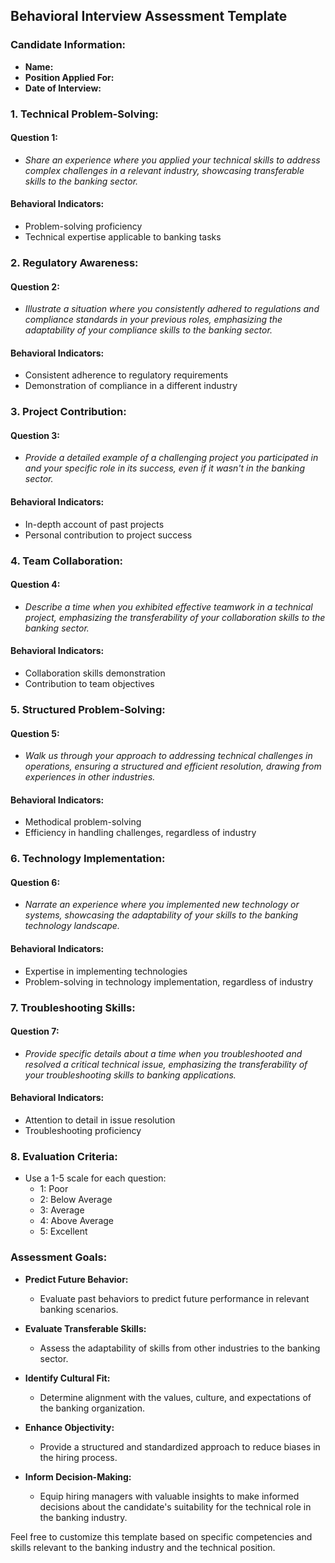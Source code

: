 ## Behavioral Interview Assessment Template

### Candidate Information:
- **Name:**
- **Position Applied For:**
- **Date of Interview:**

### 1. Technical Problem-Solving:
#### Question 1:
- *Share an experience where you applied your technical skills to address complex challenges in a relevant industry, showcasing transferable skills to the banking sector.*

#### Behavioral Indicators:
- Problem-solving proficiency
- Technical expertise applicable to banking tasks

### 2. Regulatory Awareness:
#### Question 2:
- *Illustrate a situation where you consistently adhered to regulations and compliance standards in your previous roles, emphasizing the adaptability of your compliance skills to the banking sector.*

#### Behavioral Indicators:
- Consistent adherence to regulatory requirements
- Demonstration of compliance in a different industry

### 3. Project Contribution:
#### Question 3:
- *Provide a detailed example of a challenging project you participated in and your specific role in its success, even if it wasn't in the banking sector.*

#### Behavioral Indicators:
- In-depth account of past projects
- Personal contribution to project success

### 4. Team Collaboration:
#### Question 4:
- *Describe a time when you exhibited effective teamwork in a technical project, emphasizing the transferability of your collaboration skills to the banking sector.*

#### Behavioral Indicators:
- Collaboration skills demonstration
- Contribution to team objectives

### 5. Structured Problem-Solving:
#### Question 5:
- *Walk us through your approach to addressing technical challenges in operations, ensuring a structured and efficient resolution, drawing from experiences in other industries.*

#### Behavioral Indicators:
- Methodical problem-solving
- Efficiency in handling challenges, regardless of industry

### 6. Technology Implementation:
#### Question 6:
- *Narrate an experience where you implemented new technology or systems, showcasing the adaptability of your skills to the banking technology landscape.*

#### Behavioral Indicators:
- Expertise in implementing technologies
- Problem-solving in technology implementation, regardless of industry

### 7. Troubleshooting Skills:
#### Question 7:
- *Provide specific details about a time when you troubleshooted and resolved a critical technical issue, emphasizing the transferability of your troubleshooting skills to banking applications.*

#### Behavioral Indicators:
- Attention to detail in issue resolution
- Troubleshooting proficiency

### 8. Evaluation Criteria:
- Use a 1-5 scale for each question:
  - 1: Poor
  - 2: Below Average
  - 3: Average
  - 4: Above Average
  - 5: Excellent

### Assessment Goals:
- **Predict Future Behavior:**
  - Evaluate past behaviors to predict future performance in relevant banking scenarios.

- **Evaluate Transferable Skills:**
  - Assess the adaptability of skills from other industries to the banking sector.

- **Identify Cultural Fit:**
  - Determine alignment with the values, culture, and expectations of the banking organization.

- **Enhance Objectivity:**
  - Provide a structured and standardized approach to reduce biases in the hiring process.

- **Inform Decision-Making:**
  - Equip hiring managers with valuable insights to make informed decisions about the candidate's suitability for the technical role in the banking industry.

Feel free to customize this template based on specific competencies and skills relevant to the banking industry and the technical position.